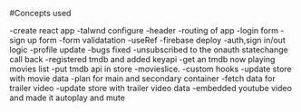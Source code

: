 #Concepts used

-create react app
-talwnd configure
-header
-routing of app
-login form
-sign up form
-form validatation
-useRef
-firebase deploy
-auth,sign in/out logic
-profile update
-bugs fixed
-unsubscribed to the onauth statechange call back
-registered tmdb and added keyapi
-get an tmdb now playing movies list
-put tmdb api in store -movieslice.
-custom hooks
-update store with movie data
-plan for main and secondary container
-fetch data for trailer video
-update store with trailer video data
-embedded youtube video and made it autoplay and mute

